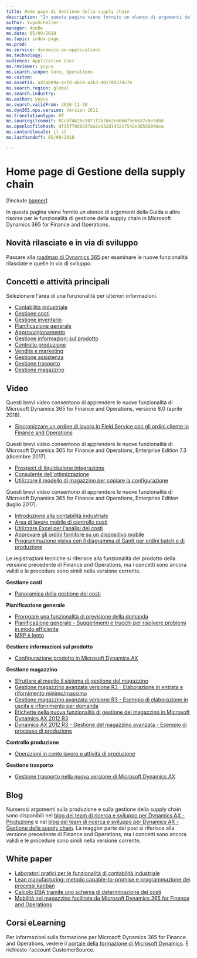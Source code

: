 ```yaml
---
title: Home page di Gestione della supply chain
description: "In questa pagina viene fornito un elenco di argomenti della Guida e altre risorse per le funzionalità di gestione della supply chain in Microsoft Dynamics 365 for Finance and Operations."
author: YuyuScheller
manager: AnnBe
ms.date: 05/09/2018
ms.topic: index-page
ms.prod: 
ms.service: dynamics-ax-applications
ms.technology: 
audience: Application User
ms.reviewer: yuyus
ms.search.scope: Core, Operations
ms.custom: 
ms.assetid: ad2a889a-acfd-4b59-a3b3-4017dd374c7b
ms.search.region: global
ms.search.industry: 
ms.author: yuyus
ms.search.validFrom: 2016-11-30
ms.dyn365.ops.version: Version 1611
ms.translationtype: HT
ms.sourcegitcommit: 02cdf4615e2071f2b7de2e86b6f9e6637c6e5d8d
ms.openlocfilehash: df35f70d8297aa2a832d143217542e3d558040ea
ms.contentlocale: it-it
ms.lasthandoff: 05/09/2018

---
```


# <a name="supply-chain-management-home-page"></a>Home page di Gestione della supply chain

[!include [banner](includes/banner.md)]

In questa pagina viene fornito un elenco di argomenti della Guida e altre risorse per le funzionalità di gestione della supply chain in Microsoft Dynamics 365 for Finance and Operations. 

## <a name="whats-new-and-in-development"></a>Novità rilasciate e in via di sviluppo
Passare alla <a href="https://roadmap.dynamics.com/">roadmap di Dynamics 365</a> per esaminare le nuove funzionalità rilasciate e quelle in via di sviluppo. 

## <a name="core-concepts-and-tasks"></a>Concetti e attività principali

Selezionare l'area di una funzionalità per ulteriori informazioni.

- [Contabilità industriale](../financials/cost-accounting/cost-accounting-home-page.md)
- [Gestione costi](cost-management/cost-management-home-page.md)  
- [Gestione inventario](inventory/inventory-home-page.md)
- [Pianificazione generale](master-planning/master-planning-home-page.md)
- [Approvvigionamento](procurement/procurement-sourcing-overview.md)
- [Gestione informazioni sul prodotto](pim/product-information.md)
- [Controllo produzione](production-control/production-process-overview.md)
- [Vendite e marketing](sales-marketing/overview-sales-marketing.md)
- [Gestione assistenza](service-management/service-management-home-page.md)
- [Gestione trasporto](transportation/transportation-management-overview.md)
- [Gestione magazzino](warehousing/warehouse-configuration.md)

## <a name="videos"></a>Video

Questi brevi video consentono di apprendere le nuove funzionalità di Microsoft Dynamics 365 for Finance and Operations, versione 8.0 (aprile 2018).

- [Sincronizzare un ordine di lavoro in Field Service con gli ordini cliente in Finance and Operations](https://youtu.be/hAB4TDVMjxU)

Questi brevi video consentono di apprendere le nuove funzionalità di Microsoft Dynamics 365 for Finance and Operations, Enterprise Edition 7.3 (dicembre 2017).

-  [Prospect di liquidazione integrazione](https://youtu.be/AVV9x5x-XCg) 
-  [Consulente dell'ottimizzazione](https://www.youtube.com/watch?v=MRsAzgFCUSQ&t=4s)
-  [Utilizzare il modello di magazzino per copiare la configurazione](https://www.youtube.com/watch?v=K2WIfFlqJYs&feature=youtu.be)

Questi brevi video consentono di apprendere le nuove funzionalità di Microsoft Dynamics 365 for Finance and Operations, Enterprise Edition (luglio 2017).

-  [Introduzione alla contabilità industriale](https://youtu.be/1pUDtJQZ8FU)
-  [Area di lavoro mobile di controllo costi](https://youtu.be/imsuTg8rUVk)
-  [Utilizzare Excel per l'analisi dei costi](https://youtu.be/-HKHYdClvx8)
-  [Approvare gli ordini fornitore su un dispositivo mobile](https://youtu.be/gZ-gOlJe7H8)
-  [Programmazione visiva con il diagramma di Gantt per ordini batch e di produzione](https://youtu.be/BtbuShkGj4I)

Le registrazioni tecniche si riferisce alla funzionalità del prodotto della versione precedente di Finance and Operations, ma i concetti sono ancora validi e le procedure sono simili nella versione corrente. 

**Gestione costi**

-  [Panoramica della gestione dei costi](https://www.youtube.com/watch?v=vXzlC-mOBcg&feature=youtu.be)

**Pianificazione generale**

-  [Prorogare una funzionalità di previsione della domanda](https://www.youtube.com/watch?v=4OIKIXLiNjI&feature=youtu.be)
-  [Pianificazione generale - Suggerimenti e trucchi per risolvere problemi in modo efficiente](https://youtu.be/7v8BPmEs9Dg)
-  [MRP è lento](https://youtu.be/RLXybx20B5o)

**Gestione informazioni sul prodotto**

-  [Configurazione prodotto in Microsoft Dynamics AX](https://youtu.be/zotrj3SbCl4)

**Gestione magazzino** 

<!---  [Process inbound ASNs in Warehouse management](https://mix.office.com/watch/wpf78tr7rjuh)-->  
-  [Sfruttare al meglio il sistema di gestione del magazzino](https://www.youtube.com/watch?v=--_didmZKHo&t=10s)
-  [Gestione magazzino avanzata versione R3 - Elaborazione in entrata e rifornimento minimo/massimo](https://www.youtube.com/watch?v=z5_V5Eqlf5M&t=48s)
-  [Gestione magazzino avanzata versione R3 - Esempio di elaborazione in uscita e rifornimento per domanda](https://youtu.be/Og0gLlVp7jA)
-  [Etichette nella nuova funzionalità di gestione del magazzino in Microsoft Dynamics AX 2012 R3](https://youtu.be/5w1MngVchBA)
-  [Dynamics AX 2012 R3 - Gestione del magazzino avanzata - Esempio di processo di produzione](https://www.youtube.com/embed/QUxXUrN-7n4)

**Controllo produzione**

-  [Operazioni in conto lavoro e attività di produzione](https://youtu.be/y1jrd3A_k70)

**Gestione trasporto**

-  [Gestione trasporto nella nuova versione di Microsoft Dynamics AX](https://youtu.be/jgmTgJIgEFQ)

## <a name="blogs"></a>Blog
Numerosi argomenti sulla produzione e sulla gestione della supply chain sono disponibili nel <a href="https://blogs.msdn.microsoft.com/axmfg/">blog del team di ricerca e sviluppo per Dynamics AX - Produzione</a> e nel <a href="https://blogs.msdn.microsoft.com/dynamicsaxscm/">blog del team di ricerca e sviluppo per Dynamics AX - Gestione della supply chain</a>. La maggior parte dei post si riferisce alla versione precedente di Finance and Operations, ma i concetti sono ancora validi e le procedure sono simili nella versione corrente. 

## <a name="white-papers"></a>White paper
-  <a href="https://mbs.microsoft.com/customersource/northamerica/AX/learning/documentation/white-papers/msd365optgtstcostacc/">Laboratori pratici per le funzionalità di contabilità industriale</a> 
-  <a href="https://mbs.microsoft.com/customersource/northamerica/AX/learning/documentation/white-papers/leanmanufkanban365opt/">Lean manufacturing: metodo capable-to-promise e programmazione dei processi kanban</a> 
-  <a href="https://mbs.microsoft.com/customersource/northamerica/AX/learning/documentation/white-papers/365operationsbomcalsheet/">Calcolo DBA tramite uno schema di determinazione dei costi</a>
-  <a href="https://mbs.microsoft.com/customersource/northamerica/365Enterprise/learning/documentation/white-papers/MobilityWarehouse/">Mobilità nel magazzino facilitata da Microsoft Dynamics 365 for Finance and Operations</a>

## <a name="elearning-courses"></a>Corsi eLearning
Per informazioni sulla formazione per Microsoft Dynamics 365 for Finance and Operations, vedere il <a href="https://mbspartner.microsoft.com/AX/LearningPlans/">portale della formazione di Microsoft Dynamics</a>. È richiesto l'account CustomerSource. 



